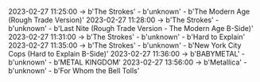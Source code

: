 2023-02-27 11:25:00 -> b'The Strokes' - b'unknown' - b'The Modern Age (Rough Trade Version)'
2023-02-27 11:28:00 -> b'The Strokes' - b'unknown' - b'Last Nite (Rough Trade Version - The Modern Age B-Side)'
2023-02-27 11:31:00 -> b'The Strokes' - b'unknown' - b'Hard to Explain'
2023-02-27 11:35:00 -> b'The Strokes' - b'unknown' - b'New York City Cops (Hard to Explain B-Side)'
2023-02-27 11:36:00 -> b'BABYMETAL' - b'unknown' - b'METAL KINGDOM'
2023-02-27 13:56:00 -> b'Metallica' - b'unknown' - b'For Whom the Bell Tolls'
